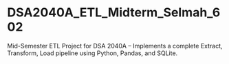 # DSA2040A_ETL_Midterm_Selmah_602
Mid-Semester ETL Project for DSA 2040A – Implements a complete Extract, Transform, Load pipeline using Python, Pandas, and SQLite.
